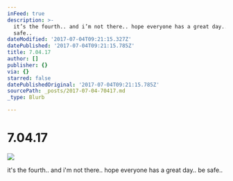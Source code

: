 ```yaml
---
inFeed: true
description: >-
  it’s the fourth.. and i’m not there.. hope everyone has a great day.. be
  safe..
dateModified: '2017-07-04T09:21:15.327Z'
datePublished: '2017-07-04T09:21:15.785Z'
title: 7.04.17
author: []
publisher: {}
via: {}
starred: false
datePublishedOriginal: '2017-07-04T09:21:15.785Z'
sourcePath: _posts/2017-07-04-70417.md
_type: Blurb

---
```

# 7.04.17
![](https://the-grid-user-content.s3-us-west-2.amazonaws.com/c19dfed1-a796-4d36-83ba-2106ad093386.jpg)

it's the fourth.. and i'm not there.. hope everyone has a great day.. be safe..